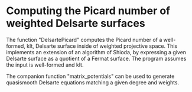 # Computing the Picard number of weighted Delsarte surfaces

The function "DelsartePicard" computes the Picard number of a well-formed, klt, Delsarte surface inside of weighted projective space.  This implements an extension of an algorithm of Shioda, by expressing a given Delsarte surface as a quotient of a Fermat surface.  The program assumes the input is well-formed and klt.

The companion function "matrix_potentials" can be used to generate quasismooth Delsarte equations matching a given degree and weights.

